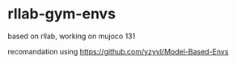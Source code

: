# rllab-gym-envs
based on rllab, working on mujoco 131


recomandation using https://github.com/yzyvl/Model-Based-Envs


